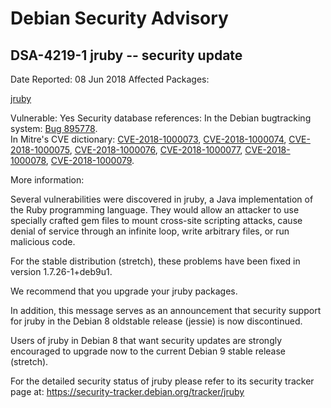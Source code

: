 
Debian Security Advisory
========================


DSA-4219-1 jruby -- security update
-----------------------------------



Date Reported:
08 Jun 2018
Affected Packages:

[jruby](https://packages.debian.org/src:jruby)

Vulnerable:
Yes
Security database references:
In the Debian bugtracking system: [Bug 895778](https://bugs.debian.org/cgi-bin/bugreport.cgi?bug=895778).  
In Mitre's CVE dictionary: [CVE-2018-1000073](https://security-tracker.debian.org/tracker/CVE-2018-1000073), [CVE-2018-1000074](https://security-tracker.debian.org/tracker/CVE-2018-1000074), [CVE-2018-1000075](https://security-tracker.debian.org/tracker/CVE-2018-1000075), [CVE-2018-1000076](https://security-tracker.debian.org/tracker/CVE-2018-1000076), [CVE-2018-1000077](https://security-tracker.debian.org/tracker/CVE-2018-1000077), [CVE-2018-1000078](https://security-tracker.debian.org/tracker/CVE-2018-1000078), [CVE-2018-1000079](https://security-tracker.debian.org/tracker/CVE-2018-1000079).  

More information:

Several vulnerabilities were discovered in jruby, a Java
implementation of the Ruby programming language. They would allow an
attacker to use specially crafted gem files to mount cross-site
scripting attacks, cause denial of service through an infinite loop,
write arbitrary files, or run malicious code.


For the stable distribution (stretch), these problems have been fixed in
version 1.7.26-1+deb9u1.


We recommend that you upgrade your jruby packages.


In addition, this message serves as an announcement that security
support for jruby in the Debian 8 oldstable release (jessie) is now
discontinued.


Users of jruby in Debian 8 that want security updates are strongly
encouraged to upgrade now to the current Debian 9 stable release
(stretch).


For the detailed security status of jruby please refer to
its security tracker page at:
<https://security-tracker.debian.org/tracker/jruby>





